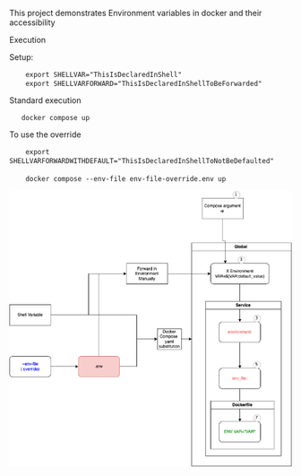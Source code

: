 This project demonstrates Environment variables in docker and their accessibility

Execution

Setup:

        export SHELLVAR="ThisIsDeclaredInShell"
        export SHELLVARFORWARD="ThisIsDeclaredInShellToBeForwarded"


Standard execution

       docker compose up


To use the override 

        export SHELLVARFORWARDWITHDEFAULT="ThisIsDeclaredInShellToNotBeDefaulted" 

        docker compose --env-file env-file-override.env up


 

![Precedence](DockerPrecedance.drawio.png "Precedance")